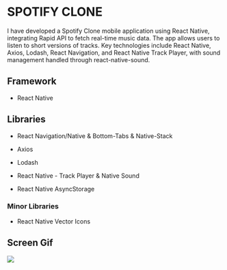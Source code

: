 <h1>SPOTIFY CLONE</h1>

I have developed a Spotify Clone mobile application using React Native, integrating Rapid API to fetch real-time music data. The app allows users to listen to short versions of tracks. Key technologies include React Native, Axios, Lodash, React Navigation, and React Native Track Player, with sound management handled through react-native-sound.

<h2> Framework </h2>

- React Native

<h2> Libraries </h2>

- React Navigation/Native & Bottom-Tabs & Native-Stack

- Axios

- Lodash

- React Native - Track Player & Native Sound

- React Native AsyncStorage

<h3> Minor Libraries </h3>

- React Native Vector Icons

<h2> Screen Gif </h2>

![](spo.gif)

